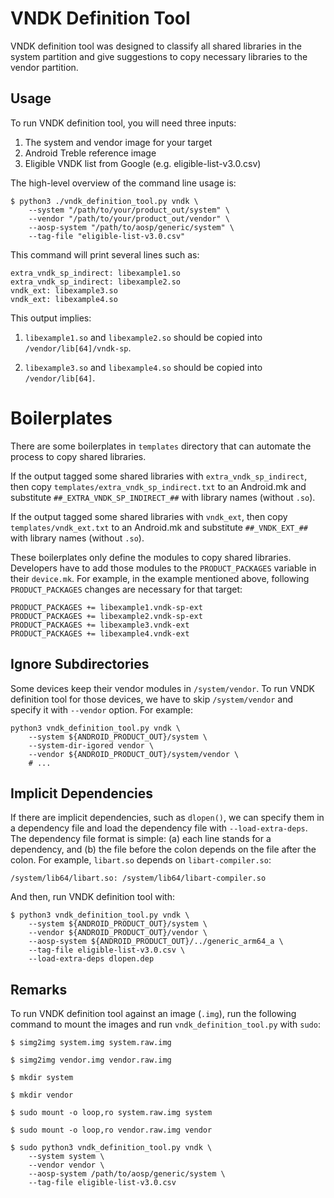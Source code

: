 VNDK Definition Tool
====================

VNDK definition tool was designed to classify all shared libraries in the
system partition and give suggestions to copy necessary libraries to the vendor
partition.

## Usage

To run VNDK definition tool, you will need three inputs:

1. The system and vendor image for your target
2. Android Treble reference image
3. Eligible VNDK list from Google (e.g. eligible-list-v3.0.csv)

The high-level overview of the command line usage is:

    $ python3 ./vndk_definition_tool.py vndk \
        --system "/path/to/your/product_out/system" \
        --vendor "/path/to/your/product_out/vendor" \
        --aosp-system "/path/to/aosp/generic/system" \
        --tag-file "eligible-list-v3.0.csv"

This command will print several lines such as:

    extra_vndk_sp_indirect: libexample1.so
    extra_vndk_sp_indirect: libexample2.so
    vndk_ext: libexample3.so
    vndk_ext: libexample4.so

This output implies:

1. `libexample1.so` and `libexample2.so` should be copied into
   `/vendor/lib[64]/vndk-sp`.

2. `libexample3.so` and `libexample4.so` should be copied into
   `/vendor/lib[64]`.


# Boilerplates

There are some boilerplates in `templates` directory that can automate the
process to copy shared libraries.

If the output tagged some shared libraries with `extra_vndk_sp_indirect`, then
copy `templates/extra_vndk_sp_indirect.txt` to an Android.mk and substitute
`##_EXTRA_VNDK_SP_INDIRECT_##` with library names (without `.so`).

If the output tagged some shared libraries with `vndk_ext`, then copy
`templates/vndk_ext.txt` to an Android.mk and substitute `##_VNDK_EXT_##` with
library names (without `.so`).

These boilerplates only define the modules to copy shared libraries.
Developers have to add those modules to the `PRODUCT_PACKAGES` variable in
their `device.mk`.  For example, in the example mentioned above, following
`PRODUCT_PACKAGES` changes are necessary for that target:

    PRODUCT_PACKAGES += libexample1.vndk-sp-ext
    PRODUCT_PACKAGES += libexample2.vndk-sp-ext
    PRODUCT_PACKAGES += libexample3.vndk-ext
    PRODUCT_PACKAGES += libexample4.vndk-ext


## Ignore Subdirectories

Some devices keep their vendor modules in `/system/vendor`.  To run VNDK
definition tool for those devices, we have to skip `/system/vendor` and specify
it with `--vendor` option.  For example:

    python3 vndk_definition_tool.py vndk \
        --system ${ANDROID_PRODUCT_OUT}/system \
        --system-dir-igored vendor \
        --vendor ${ANDROID_PRODUCT_OUT}/system/vendor \
        # ...


## Implicit Dependencies

If there are implicit dependencies, such as `dlopen()`, we can specify them in
a dependency file and load the dependency file with `--load-extra-deps`.  The
dependency file format is simple: (a) each line stands for a dependency, and
(b) the file before the colon depends on the file after the colon.  For
example, `libart.so` depends on `libart-compiler.so`:

    /system/lib64/libart.so: /system/lib64/libart-compiler.so

And then, run VNDK definition tool with:

    $ python3 vndk_definition_tool.py vndk \
        --system ${ANDROID_PRODUCT_OUT}/system \
        --vendor ${ANDROID_PRODUCT_OUT}/vendor \
        --aosp-system ${ANDROID_PRODUCT_OUT}/../generic_arm64_a \
        --tag-file eligible-list-v3.0.csv \
        --load-extra-deps dlopen.dep


## Remarks

To run VNDK definition tool against an image (`.img`), run the following
command to mount the images and run `vndk_definition_tool.py` with `sudo`:

    $ simg2img system.img system.raw.img

    $ simg2img vendor.img vendor.raw.img

    $ mkdir system

    $ mkdir vendor

    $ sudo mount -o loop,ro system.raw.img system

    $ sudo mount -o loop,ro vendor.raw.img vendor

    $ sudo python3 vndk_definition_tool.py vndk \
        --system system \
        --vendor vendor \
        --aosp-system /path/to/aosp/generic/system \
        --tag-file eligible-list-v3.0.csv
